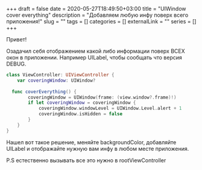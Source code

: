 +++ 
draft = false
date = 2020-05-27T18:49:50+03:00
title = "UIWindow cover everything"
description = "Добавляем любую инфу поверх всего приложения!"
slug = "" 
tags = []
categories = []
externalLink = ""
series = []
+++

Привет!

Озадачил себя отображением какой либо информации поверх ВСЕХ окон в приложении. Например UILabel, чтобы сообщать что версия DEBUG.

```swift
class ViewController: UIViewController {
    var coveringWindow: UIWindow?
    
  func coverEverything() {
        coveringWindow = UIWindow(frame: (view.window?.frame)!)
        if let coveringWindow = coveringWindow {
            coveringWindow.windowLevel = UIWindow.Level.alert + 1
            coveringWindow.isHidden = false
        }
    }
}
```

Нашел вот такое решение, меняйте backgroundColor, добавляйте UILabel и отображайте нужную вам инфу в любом месте приложения.

P.S естественно вызывать все это нужно в rootViewController
